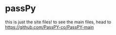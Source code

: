 # passPy
this is just the site files! to see the main files, head to https://github.com/PassPY-co/PassPY-main
